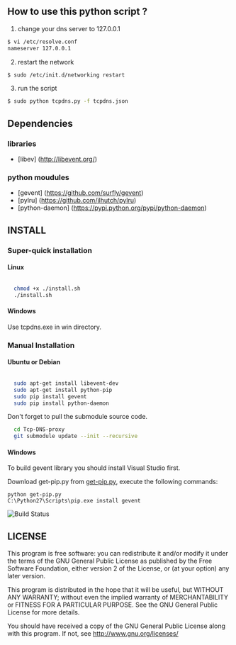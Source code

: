 
How to use this python script ?
-------------------------------

1.    change your dns server to 127.0.0.1

   ```bash
  $ vi /etc/resolve.conf  
  nameserver 127.0.0.1
  ```
2.    restart the network

  ```bash
  $ sudo /etc/init.d/networking restart
  ```
3.    run the script

  ```bash
  $ sudo python tcpdns.py -f tcpdns.json
  ```
  
Dependencies
----------------------------

### libraries
   * [libev] (http://libevent.org/)

### python moudules
   * [gevent] (https://github.com/surfly/gevent)
   * [pylru] (https://github.com/jlhutch/pylru)
   * [python-daemon] (https://pypi.python.org/pypi/python-daemon)

INSTALL
---------------------

### Super-quick installation

#### Linux 

```bash

  chmod +x ./install.sh
  ./install.sh
```

#### Windows

Use tcpdns.exe in win directory.


### Manual Installation


#### Ubuntu or Debian

```bash

  sudo apt-get install libevent-dev
  sudo apt-get install python-pip
  sudo pip install gevent
  sudo pip install python-daemon
```

Don't forget to pull the submodule source code.

```bash
  cd Tcp-DNS-proxy
  git submodule update --init --recursive
```

#### Windows

To build gevent library you should install Visual Studio first.

Download get-pip.py from [get-pip.py](https://raw.github.com/pypa/pip/master/contrib/get-pip.py),
execute the following commands:

```
python get-pip.py
C:\Python27\Scripts\pip.exe install gevent
```


![Build Status](https://travis-ci.org/henices/Tcp-DNS-proxy.svg?branch=master)


LICENSE
----------------------

This program is free software: you can redistribute it and/or modify it under the terms of the GNU General Public License 
as published by the Free Software Foundation, either version 2 of the License, or (at your option) any later version.

This program is distributed in the hope that it will be useful, but WITHOUT ANY WARRANTY; without even the implied warranty
of MERCHANTABILITY or FITNESS FOR A PARTICULAR PURPOSE. See the GNU General Public License for more details.

You should have received a copy of the GNU General Public License along with this program. If not, see 
http://www.gnu.org/licenses/
